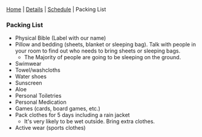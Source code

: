 [Home](/) | [Details](/details) | [Schedule](/schedule) | Packing List

### Packing List

- Physical Bible (Label with our name)
- Pillow and bedding (sheets, blanket or sleeping bag). Talk with people in your room to find out who needs to bring sheets or sleeping bags.
    - The Majority of people are going to be sleeping on the ground.
- Swimwear
- Towel/washcloths
- Water shoes
- Sunscreen
- Aloe
- Personal Toiletries
- Personal Medication
- Games (cards, board games, etc.)
- Pack clothes for 5 days including a rain jacket
    - It's very likely to be wet outside. Bring extra clothes.
- Active wear (sports clothes)
